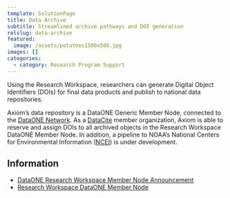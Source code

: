 ```yaml
---
template: SolutionPage
title: Data Archive
subtitle: Streamlined archive pathways and DOI generation
relslug: data-archive
featured:
  image: /assets/potatoes1500x500.jpg
images: []
categories:
  - category: Research Program Support
---
```

Using the Research Workspace, researchers can generate Digital Object Identifiers (DOIs) for final data products and publish to national data repositories.

Axiom’s data repository is a DataONE Generic Member Node, connected to the [DataONE Network](https://www.dataone.org/). As a [DataCite](https://www.datacite.org/) member organization, Axiom is able to reserve and assign DOIs to all archived objects in the Research Workspace DataONE Member Node. In addition, a pipeline to NOAA’s National Centers for Environmental Information ([NCEI](https://www.ncei.noaa.gov/)) is under development.

## Information

* [DataONE Research Workspace Member Node Announcement](https://www.dataone.org/news/dataone-welcomes-research-workspace-its-newest-member-node)
* [Research Workspace DataONE Member Node](https://search.dataone.org/profile/RW)

